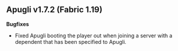 ## Apugli v1.7.2 (Fabric 1.19)
**Bugfixes**
- Fixed Apugli booting the player out when joining a server with a dependent that has been specified to Apugli.